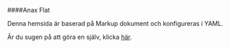 ####Anax Flat


Denna hemsida är baserad på Markup dokument och konfigureras i YAML.

Är du sugen på att göra en själv, klicka
[här](http://dbwebb.se/kunskap/bygg-me-sida-med-anax-flat).
